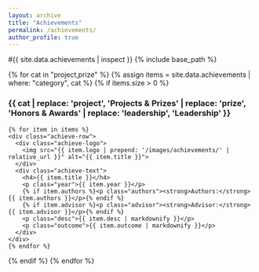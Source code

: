 ```yaml
---
layout: archive
title: "Achievements"
permalink: /achievements/
author_profile: true
---
```

#{{ site.data.achievements | inspect }}
{% include base_path %}

{% for cat in "project,prize" %}
  {% assign items = site.data.achievements | where: "category", cat %}
  {% if items.size > 0 %}
    <h3 id="{{ cat }}">{{ cat | replace: 'project', 'Projects & Prizes' | replace: 'prize', 'Honors & Awards' | replace: 'leadership', 'Leadership' }}</h3>

    {% for item in items %}
    <div class="achieve-row">
      <div class="achieve-logo">
        <img src="{{ item.logo | prepend: '/images/achievements/' | relative_url }}" alt="{{ item.title }}">
      </div>
      <div class="achieve-text">
        <h4>{{ item.title }}</h4>
        <p class="year">{{ item.year }}</p>
        {% if item.authors %}<p class="authors"><strong>Authors:</strong> {{ item.authors }}</p>{% endif %}
        {% if item.advisor %}<p class="advisor"><strong>Advisor:</strong> {{ item.advisor }}</p>{% endif %}
        <p class="desc">{{ item.desc | markdownify }}</p>
        <p class="outcome">{{ item.outcome | markdownify }}</p>
      </div>
    </div>
    {% endfor %}
  {% endif %}
{% endfor %}
